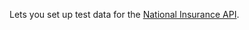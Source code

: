 Lets you set up test data for the [National Insurance API](https://test-developer.service.hmrc.gov.uk/api-documentation/docs/api/service/national-insurance).

